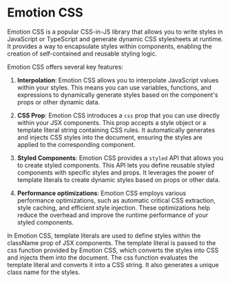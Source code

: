 # Emotion CSS

Emotion CSS is a popular CSS-in-JS library that allows you to write styles in JavaScript or TypeScript and generate dynamic CSS stylesheets at runtime. It provides a way to encapsulate styles within components, enabling the creation of self-contained and reusable styling logic.

Emotion CSS offers several key features:

1. **Interpolation**: Emotion CSS allows you to interpolate JavaScript values within your styles. This means you can use variables, functions, and expressions to dynamically generate styles based on the component's props or other dynamic data.

2. **CSS Prop**: Emotion CSS introduces a `css` prop that you can use directly within your JSX components. This prop accepts a style object or a template literal string containing CSS rules. It automatically generates and injects CSS styles into the document, ensuring the styles are applied to the corresponding component.

3. **Styled Components**: Emotion CSS provides a `styled` API that allows you to create styled components. This API lets you define reusable styled components with specific styles and props. It leverages the power of template literals to create dynamic styles based on props or other data.

4. **Performance optimizations**: Emotion CSS employs various performance optimizations, such as automatic critical CSS extraction, style caching, and efficient style injection. These optimizations help reduce the overhead and improve the runtime performance of your styled components.

In Emotion CSS, template literals are used to define styles within the className prop of JSX components. The template literal is passed to the css function provided by Emotion CSS, which converts the styles into CSS and injects them into the document. The css function evaluates the template literal and converts it into a CSS string. It also generates a unique class name for the styles.



